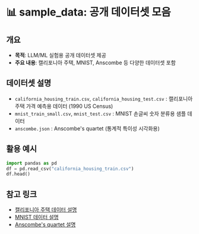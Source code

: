# 📊 sample_data: 공개 데이터셋 모음

## 개요
- **목적**: LLM/ML 실험용 공개 데이터셋 제공
- **주요 내용**: 캘리포니아 주택, MNIST, Anscombe 등 다양한 데이터셋 포함

## 데이터셋 설명
- `california_housing_train.csv`, `california_housing_test.csv` : 캘리포니아 주택 가격 예측용 데이터 (1990 US Census)
- `mnist_train_small.csv`, `mnist_test.csv` : MNIST 손글씨 숫자 분류용 샘플 데이터
- `anscombe.json` : Anscombe's quartet (통계적 특이성 시각화용)

## 활용 예시
```python
import pandas as pd
df = pd.read_csv("california_housing_train.csv")
df.head()
```

## 참고 링크
- [캘리포니아 주택 데이터 설명](https://docs.google.com/document/d/e/2PACX-1vRhYtsvc5eOR2FWNCwaBiKL6suIOrxJig8LcSBbmCbyYsayia_DvPOOBlXZ4CAlQ5nlDD8kTaIDRwrN/pub)
- [MNIST 데이터 설명](http://yann.lecun.com/exdb/mnist/)
- [Anscombe's quartet 설명](https://en.wikipedia.org/wiki/Anscombe%27s_quartet)
